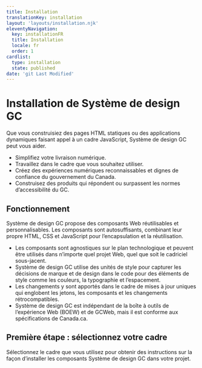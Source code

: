 ```yaml
---
title: Installation
translationKey: installation
layout: 'layouts/installation.njk'
eleventyNavigation:
  key: installationFR
  title: Installation
  locale: fr
  order: 1
cardlist:
  type: installation
  state: published
date: 'git Last Modified'
---
```


# Installation de Système de design GC

Que vous construisiez des pages HTML statiques ou des applications dynamiques faisant appel à un cadre JavaScript, Système de design GC peut vous aider.

- Simplifiez votre livraison numérique.
- Travaillez dans le cadre que vous souhaitez utiliser.
- Créez des expériences numériques reconnaissables et dignes de confiance du gouvernement du Canada.
- Construisez des produits qui <gcds-link href="{{links.accessibility}}">répondent ou surpassent les normes d’accessibilité du GC</gcds-link>.

## Fonctionnement

Système de design GC propose des composants Web réutilisables et personnalisables. Les composants sont autosuffisants, combinant leur propre HTML, CSS et JavaScript pour l’encapsulation et la réutilisation.

- Les composants sont agnostiques sur le plan technologique et peuvent être utilisés dans n’importe quel projet Web, quel que soit le cadriciel sous-jacent.
- Système de design GC utilise <gcds-link href="{{links.designTokens}}">des unités de style</gcds-link> pour capturer les décisions de marque et de design dans le code pour des éléments de style comme les couleurs, la typographie et l’espacement.
- Les changements y sont apportés dans le cadre de mises à jour uniques qui englobent les jetons, les composants et les changements rétrocompatibles.
- Système de design GC est indépendant de la boîte à outils de l’expérience Web (BOEW) et de GCWeb, mais il est conforme aux spécifications de Canada.ca.

## Première étape : sélectionnez votre cadre

Sélectionnez le cadre que vous utilisez pour obtenir des instructions sur la façon d’installer les composants Système de design GC dans votre projet.
